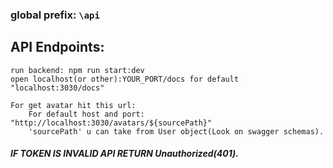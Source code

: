 ### __global prefix__: ```\api```

## API Endpoints:

    run backend: npm run start:dev
    open localhost(or other):YOUR_PORT/docs for default "localhost:3030/docs"

    For get avatar hit this url:
        For default host and port: "http://localhost:3030/avatars/${sourcePath}"
        'sourcePath' u can take from User object(Look on swagger schemas). 

##### IF TOKEN IS INVALID API RETURN Unauthorized(401).